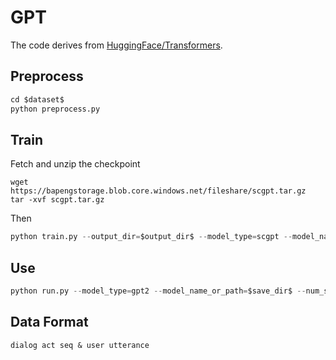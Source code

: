 # GPT

The code derives from [HuggingFace/Transformers](https://github.com/huggingface/transformers).

## Preprocess

```python
cd $dataset$
python preprocess.py
```

## Train

Fetch and unzip the checkpoint

```
wget https://bapengstorage.blob.core.windows.net/fileshare/scgpt.tar.gz
tar -xvf scgpt.tar.gz
```

Then

``` python
python train.py --output_dir=$output_dir$ --model_type=scgpt --model_name_or_path=gpt2 --do_train --do_eval --eval_data_file=$test_file$ --overwrite_cache --use_tokenize --train_data_file=$train_file$ --overwrite_output_dir
```

## Use

```python
python run.py --model_type=gpt2 --model_name_or_path=$save_dir$ --num_samples 5 --input_file=$test_file$ --output_file=$output_file$ --length 100 --stop_token '<|endoftext|>' --batch_size 16
```

## Data Format

```
dialog act seq & user utterance
```

